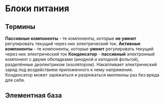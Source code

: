 # Блоки питания
## Термины
**Пассивные компоненты** - те компоненты, которые **не умеют** регулировать текущий через них электрический ток.
**Активные компоненты** - те компоненты, которые **умеют** регулировать текущий через них электрический ток
**Конденсатор** - **пассивный** электронный компонент с двумя обкладками (анодной и катодной фольгой), разделённые диэлектриком (изолятором). Накапливает электрический заряд под воздействием приложенного к нему напряжения. Конденсатор может заряжаться и разряжаться миллионы раз без вреда для себя. 
## Элементная база
### 
